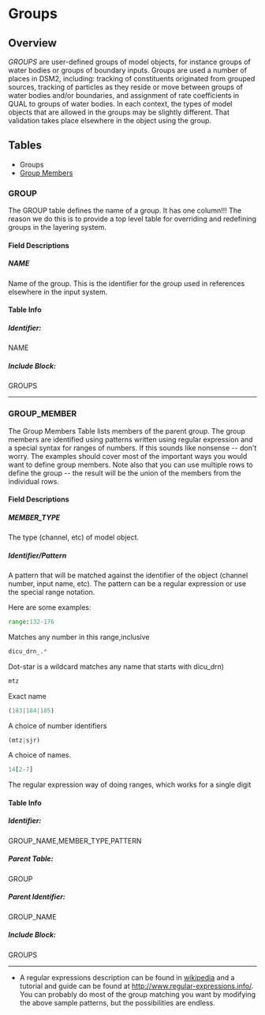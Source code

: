 # Groups

## Overview

*GROUPS* are user-defined groups of model objects, for instance groups
of water bodies or groups of boundary inputs. Groups are used a number
of places in DSM2, including: tracking of constituents originated from
grouped sources, tracking of particles as they reside or move between
groups of water bodies and/or boundaries, and assignment of rate
coefficients in QUAL to groups of water bodies. In each context, the
types of model objects that are allowed in the groups may be slightly
different. That validation takes place elsewhere in the object using the
group.

## Tables

-   Groups
-   <a href="http://group_member" rel="nofollow">Group Members</a>

### GROUP

The GROUP table defines the name of a group. It has one column!!! The
reason we do this is to provide a top level table for overriding and
redefining groups in the layering system.

#### Field Descriptions

##### NAME

Name of the group. This is the identifier for the group used in
references elsewhere in the input system.

#### Table Info

##### Identifier:

NAME

##### Include Block:

GROUPS

------------------------------------------------------------------------

### GROUP_MEMBER

The Group Members Table lists members of the parent group. The group
members are identified using patterns written using regular expression
and a special syntax for ranges of numbers. If this sounds like nonsense
-- don't worry. The examples should cover most of the important ways you
would want to define group members. Note also that you can use multiple
rows to define the group -- the result will be the union of the members
from the individual rows.

#### Field Descriptions

##### MEMBER_TYPE

The type (channel, etc) of model object.

##### Identifier/Pattern

A pattern that will be matched against the identifier of the object
(channel number, input name, etc). The pattern can be a regular
expression or use the special range notation.

Here are some examples:

``` py
range:132-176
```

Matches any number in this range,inclusive

``` python
dicu_drn_.*
```

Dot-star is a wildcard matches any name that starts with dicu_drn)

``` python
mtz
```

Exact name

``` python
(183|184|185)
```

A choice of number identifiers

``` python
(mtz|sjr)
```

A choice of names.

``` python
14[2-7]
```

The regular expression way of doing ranges, which works for a single
digit

#### Table Info

##### Identifier:

GROUP_NAME,MEMBER_TYPE,PATTERN

##### Parent Table:

GROUP

##### Parent Identifier:

GROUP_NAME

##### Include Block:

GROUPS

------------------------------------------------------------------------

-   A regular expressions description can be found
    in <a href="http://en.wikipedia.org/wiki/Regular_expression"
    rel="nofollow">wikipedia</a> and a tutorial and guide can be found
    at <a href="http://www.regular-expressions.info/"
    rel="nofollow">http://www.regular-expressions.info/</a>. You can
    probably do most of the group matching you want by modifying the
    above sample patterns, but the possibilities are endless.

